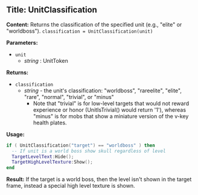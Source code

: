 ## Title: UnitClassification

**Content:**
Returns the classification of the specified unit (e.g., "elite" or "worldboss").
`classification = UnitClassification(unit)`

**Parameters:**
- `unit`
  - *string* : UnitToken

**Returns:**
- `classification`
  - *string* - the unit's classification: "worldboss", "rareelite", "elite", "rare", "normal", "trivial", or "minus"
    - Note that "trivial" is for low-level targets that would not reward experience or honor (UnitIsTrivial() would return '1'), whereas "minus" is for mobs that show a miniature version of the v-key health plates.

**Usage:**
```lua
if ( UnitClassification("target") == "worldboss" ) then
  -- If unit is a world boss show skull regardless of level
  TargetLevelText:Hide();
  TargetHighLevelTexture:Show();
end
```

**Result:**
If the target is a world boss, then the level isn't shown in the target frame, instead a special high level texture is shown.
